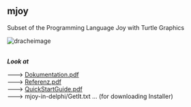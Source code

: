 ## mjoy
Subset of the Programming Language Joy with Turtle Graphics

![dracheimage](https://fpstefan.github.io/fpstefande/dracheimage.png)

\
***Look at***

---> [Dokumentation.pdf](https://github.com/Fpstefan/mjoy/blob/master/Dokumentation.pdf)\
---> [Referenz.pdf](https://github.com/Fpstefan/mjoy/blob/master/Referenz.pdf)\
---> [QuickStartGuide.pdf](https://github.com/Fpstefan/mjoy/blob/master/QuickStartGuide.pdf)\
---> mjoy-in-delphi/GetIt.txt ... (for downloading Installer)
